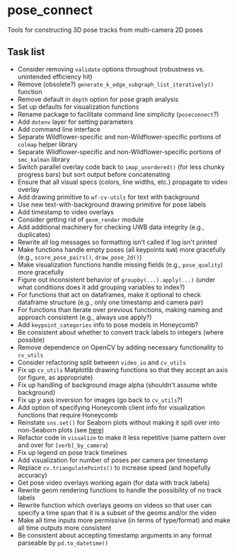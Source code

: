 # pose_connect

Tools for constructing 3D pose tracks from multi-camera 2D poses

## Task list

* Consider removing `validate` options throughout (robustness vs. unintended efficiency hit)
* Remove (obsolete?) `generate_k_edge_subgraph_list_iteratively()` function
* Remove default in `depth` option for pose graph analysis
* Set up defaults for visualization functions
* Rename package to facilitate command line simplicity (`poseconnect`?)
* Add `dotenv` layer for setting parameters
* Add command line interface
* Separate Wildflower-specific and non-Wildflower-specific portions of `colmap` helper library
* Separate Wildflower-specific and non-Wildflower-specific portions of `smc_kalman` library
* Switch parallel overlay code back to `imap_unordered()` (for less chunky progress bars) but sort output before concatenating
* Ensure that all visual specs (colors, line widths, etc.) propagate to video overlay
* Add drawing primitive to `wf-cv-utils` for text with background
* Use new text-with-background drawing primitive for pose labels
* Add timestamp to video overlays
* Consider getting rid of `geom_render` module
* Add additional machinery for checking UWB data integrity (e.g., duplicates)
* Rewrite all log messages so formatting isn't called if log isn't printed
* Make functions handle empty poses (all keypoints `NaN`) more gracefully (e.g., `score_pose_pairs()`, `draw_pose_2d()`)
* Make visualization functions handle missing fields (e.g., `pose_quality`) more gracefully
* Figure out inconsistent behavior of `groupby(...).apply(...)` (under what conditions does it add grouping variables to index?)
* For functions that act on dataframes, make it optional to check dataframe structure (e.g., only one timestamp and camera pair)
* For functions than iterate over previous functions, making naming and approach consistent (e.g., always use apply?)
* Add `keypoint_categories` info to pose models in Honeycomb?
* Be consistent about whether to convert track labels to integers (where possible)
* Remove dependence on OpenCV by adding necessary functionality to `cv_utils`
* Consider refactoring split between `video_io` and `cv_utils`
* Fix up `cv_utils` Matplotlib drawing functions so that they accept an axis (or figure, as appropriate)
* Fix up handling of background image alpha (shouldn't assume white background)
* Fix up _y_ axis inversion for images (go back to `cv_utils`?)
* Add option of specifying Honeycomb client info for visualization functions that require Honeycomb
* Reinstate `sns.set()` for Seaborn plots without making it spill over into non-Seaborn plots (see [here](https://stackoverflow.com/questions/26899310/python-seaborn-to-reset-back-to-the-matplotlib))
* Refactor code in `visualize` to make it less repetitive (same pattern over and over for `[verb]_by_camera`)
* Fix up legend on pose track timelines
* Add visualization for number of poses per camera per timestamp
* Replace `cv.triangulatePoints()` to increase speed (and hopefully accuracy)
* Get pose video overlays working again (for data with track labels)
* Rewrite geom rendering functions to handle the possibility of no track labels
* Rewrite function which overlays geoms on videos so that user can specify a time span that it is a subset of the geoms and/or the video
* Make all time inputs more permissive (in terms of type/format) and make all time outputs more consistent
* Be consistent about accepting timestamp arguments in any format parseable by `pd.to_datetime()`
